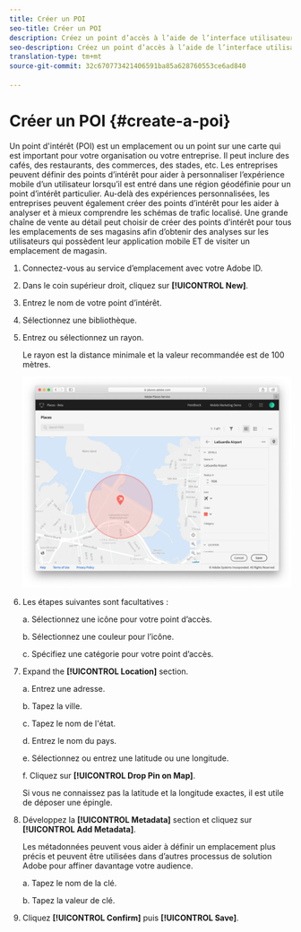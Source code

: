 ```yaml
---
title: Créer un POI
seo-title: Créer un POI
description: Créez un point d’accès à l’aide de l’interface utilisateur Lieux.
seo-description: Créez un point d’accès à l’aide de l’interface utilisateur Lieux.
translation-type: tm+mt
source-git-commit: 32c670773421406591ba85a628760553ce6ad840

---
```



# Créer un POI {#create-a-poi}

Un point d'intérêt \(POI\) est un emplacement ou un point sur une carte qui est important pour votre organisation ou votre entreprise. Il peut inclure des cafés, des restaurants, des commerces, des stades, etc. Les entreprises peuvent définir des points d’intérêt pour aider à personnaliser l’expérience mobile d’un utilisateur lorsqu’il est entré dans une région géodéfinie pour un point d’intérêt particulier. Au-delà des expériences personnalisées, les entreprises peuvent également créer des points d’intérêt pour les aider à analyser et à mieux comprendre les schémas de trafic localisé. Une grande chaîne de vente au détail peut choisir de créer des points d’intérêt pour tous les emplacements de ses magasins afin d’obtenir des analyses sur les utilisateurs qui possèdent leur application mobile ET de visiter un emplacement de magasin.

1. Connectez-vous au service d’emplacement avec votre Adobe ID.
2. Dans le coin supérieur droit, cliquez sur **[!UICONTROL New]**.
3. Entrez le nom de votre point d’intérêt.
4.  Sélectionnez une bibliothèque.
5. Entrez ou sélectionnez un rayon.

   Le rayon est la distance minimale et la valeur recommandée est de 100 mètres.

   ![définir un point d’intérêt](/help/assets/define_poi.png)

6. Les étapes suivantes sont facultatives :

   a. Sélectionnez une icône pour votre point d’accès.

   b. Sélectionnez une couleur pour l’icône.

   c. Spécifiez une catégorie pour votre point d’accès.

7. Expand the **[!UICONTROL Location]** section.

   a. Entrez une adresse.

   b. Tapez la ville.

   c. Tapez le nom de l'état.

   d. Entrez le nom du pays.

   e. Sélectionnez ou entrez une latitude ou une longitude.

   f. Cliquez sur **[!UICONTROL Drop Pin on Map]**.

   Si vous ne connaissez pas la latitude et la longitude exactes, il est utile de déposer une épingle.

8. Développez la **[!UICONTROL Metadata]** section et cliquez sur **[!UICONTROL Add Metadata]**.

   Les métadonnées peuvent vous aider à définir un emplacement plus précis et peuvent être utilisées dans d’autres processus de solution Adobe pour affiner davantage votre audience.

   a. Tapez le nom de la clé.

   b. Tapez la valeur de clé.

9. Cliquez **[!UICONTROL Confirm]** puis **[!UICONTROL  Save]**.
